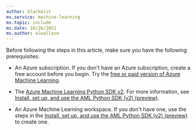 ```yaml
---
author: blackmist
ms.service: machine-learning
ms.topic: include
ms.date: 10/26/2021
ms.author: alwallace
---
```


Before following the steps in this article, make sure you have the following prerequisites:

* An Azure subscription. If you don't have an Azure subscription, create a free account before you begin. Try the [free or paid version of Azure Machine Learning](https://azure.microsoft.com/free/).

* The [Azure Machine Learning Python SDK v2](/cli/azure/). For more information, see [Install, set up, and use the AML Python SDK (v2) (preview)](../articles/machine-learning/how-to-configure-python-sdk-v2.md).
 
* An Azure Machine Learning workspace. If you don't have one, use the steps in the [Install, set up, and use the AML Python SDK (v2) (preview)](../articles/machine-learning/how-to-configure-python-sdk-v2.md) to create one.
